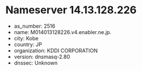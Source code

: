 # Nameserver 14.13.128.226

* as_number: 2516
* name: M014013128226.v4.enabler.ne.jp.
* city: Kobe
* country: JP
* organization: KDDI CORPORATION
* version: dnsmasq-2.80
* dnssec: Unknown

